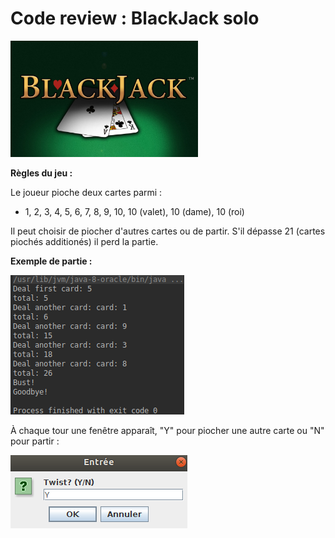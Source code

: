 # Code review : BlackJack solo

<img src="/img/bj.jpg" width="300"/>

**Règles du jeu :**

Le joueur pioche deux cartes parmi :
* 1, 2, 3, 4, 5, 6, 7, 8, 9, 10, 10 (valet), 10 (dame), 10 (roi)

Il peut choisir de piocher d'autres cartes ou de partir.
S'il dépasse 21 (cartes piochés additionés) il perd la partie.

**Exemple de partie :**

![c1](/img/c1.png)

À chaque tour une fenêtre apparaît, "Y" pour piocher une autre carte ou "N"  pour partir :  

![e1](/img/e1.png)
